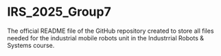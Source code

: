 # IRS_2025_Group7

The official README file of the GitHub repository created to store all files needed for the industrial mobile robots unit in the Industrrial Robots & Systems course. 
